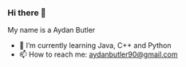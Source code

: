 ### Hi there 👋

My name is a Aydan Butler
- 🌱 I’m currently learning Java, C++ and Python
- 📫 How to reach me: aydanbutler90@gmail.com
